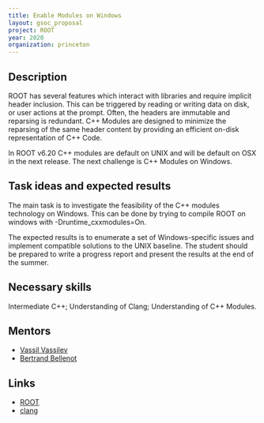 ```yaml
---
title: Enable Modules on Windows
layout: gsoc_proposal
project: ROOT
year: 2020
organization: princeton
---
```


## Description

ROOT has several features which interact with libraries and require implicit
header inclusion. This can be triggered by reading or writing data on disk, or
user actions at the prompt. Often, the headers are immutable and reparsing is
redundant. C++ Modules are designed to minimize the reparsing of the same header
content by providing an efficient on-disk representation of C++ Code.

In ROOT v6.20 C++ modules are default on UNIX and will be default on OSX in the
next release. The next challenge is C++ Modules on Windows.

## Task ideas and expected results

The main task is to investigate the feasibility of the C++ modules technology on
Windows. This can be done by trying to compile ROOT on windows with
-Druntime_cxxmodules=On.

The expected results is to enumerate a set of Windows-specific issues and
implement compatible solutions to the UNIX baseline. The student should be
prepared to write a progress report and present the results at the end of the
summer.

## Necessary skills

Intermediate C++; Understanding of Clang; Understanding of C++ Modules.

## Mentors

- [Vassil Vassilev](mailto:vvasilev@cern.ch)
- [Bertrand Bellenot](mailto:Bertrand.Bellenot@cern.ch)

## Links

- [ROOT](http://root.cern)
- [clang](http://clang.llvm.org)
